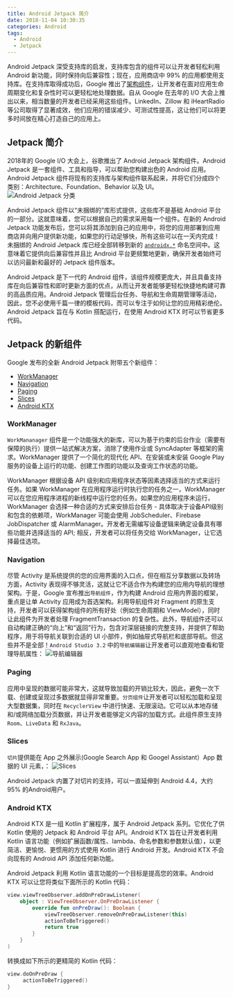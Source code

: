 ```yaml
---
title: Android Jetpack 简介
date: 2018-11-04 10:30:35
categories: Android
tags:
  - Android
  - Jetpack
---
```


Android Jetpack 深受支持库的启发，支持库包含的组件可以让开发者轻松利用 Android 新功能，同时保持向后兼容性；现在，应用商店中 99% 的应用都使用支持库。在支持库取得成功后，Google 推出了[架构组件](https://developer.android.com/jetpack/arch/)，让开发者在面对应用生命周期变化和复杂性时可以更轻松地处理数据。自从 Google 在去年的 I/O 大会上推出以来，相当数量的开发者已经采用这些组件。LinkedIn、Zillow 和 iHeartRadio 等公司取得了显著成效，他们应用的错误减少、可测试性提高，这让他们可以将更多时间放在精心打造自己的应用上。

## Jetpack 简介 ##
2018年的 Google I/O 大会上，谷歌推出了 Android Jetpack 架构组件。Android Jetpack 是一套组件、工具和指导，可以帮助您构建出色的 Android 应用。Android Jetpack 组件将现有的支持库与架构组件联系起来，并将它们分成四个类别：Architecture、Foundation、Behavior 以及 UI。
![Android Jetpack 分类](http://localhost:4000/medias/android/android_jetpack.png)

Android Jetpack 组件以“未捆绑的”库形式提供，这些库不是基础 Android 平台的一部分。这就意味着，您可以根据自己的需求采用每一个组件。在新的 Android Jetpack 功能发布后，您可以将其添加到自己的应用中，将您的应用部署到应用商店并向用户提供新功能，如果您的行动足够快，所有这些可以在一天内完成！
未捆绑的 Android Jetpack 库已经全部转移到新的 [`androidx.*`](https://developer.android.com/jetpack/androidx/) 命名空间中。这意味着它提供向后兼容性并且比 Android 平台更频繁地更新，确保开发者始终可以访问最新和最好的 Jetpack 组件版本。

Android Jetpack 是下一代的 Android 组件，该组件规模更庞大，并且具备支持库在向后兼容性和即时更新方面的优点，从而让开发者能够更轻松快捷地构建可靠的高品质应用。Android Jetpack 管理后台任务、导航和生命周期管理等活动，因此，您不必使用千篇一律的模板代码，而可以专注于如何让您的应用精彩绝伦。Android Jetpack 旨在与 Kotlin 搭配运行，在使用 Android KTX 时可以节省更多代码。

## Jetpack 的新组件 ##
Google 发布的全新 Android Jetpack 附带五个新组件：
 - [WorkManager](https://developer.android.com/topic/libraries/architecture/workmanager/)
 - [Navigation](https://developer.android.com/topic/libraries/architecture/navigation/)
 - [Paging](https://developer.android.com/topic/libraries/architecture/paging/)
 - [Slices](https://developer.android.com/guide/slices/)
 - [Android KTX](https://developer.android.com/kotlin/ktx)

### WorkManager ###
`WorkMananager` 组件是一个功能强大的新库，可以为基于约束的后台作业（需要有保障的执行）提供一站式解决方案，消除了使用作业或 SyncAdapter 等框架的需求。WorkManager 提供了一个简化的现代化 API、在安装或未安装 Google Play 服务的设备上运行的功能、创建工作图的功能以及查询工作状态的功能。

WorkManager 根据设备 API 级别和应用程序状态等因素选择适当的方式来运行任务。如果 WorkManager 在应用程序运行时执行您的任务之一，WorkManager 可以在您应用程序进程的新线程中运行您的任务。如果您的应用程序未运行，WorkManager 会选择一种合适的方式来安排后台任务 - 具体取决于设备API级别和包含的依赖项，WorkManager 可能会使用 JobScheduler、Firebase JobDispatcher 或 AlarmManager。开发者无需编写设备逻辑来确定设备具有哪些功能并选择适当的 API; 相反，开发者可以将任务交给 WorkManager，让它选择最佳选项。

### Navigation ###
尽管 Activity 是系统提供的您的应用界面的入口点，但在相互分享数据以及转场方面，Activity 表现得不够灵活，这就让它不适合作为构建您的应用内导航的理想架构。于是，Google 宣布推出`导航组件`，作为构建 Android 应用内界面的框架，重点是让单 Activity 应用成为首选架构。利用导航组件对 Fragment 的原生支持，开发者可以获得架构组件的所有好处（例如生命周期和 ViewModel），同时让此组件为开发者处理 FragmentTransaction 的复杂性。此外，导航组件还可以自动构建正确的“向上”和“返回”行为，包含对深层链接的完整支持，并提供了帮助程序，用于将导航关联到合适的 UI 小部件，例如抽屉式导航栏和底部导航。但这些并不是全部！`Android Studio 3.2` 中的`导航编辑器`让开发者可以直观地查看和管理导航属性：
![导航编辑器](http://localhost:4000/medias/android/android_navigation.png)

### Paging ###
应用中呈现的数据可能非常大，这就导致加载的开销比较大，因此，避免一次下载、创建或呈现过多数据就显得非常重要。`分页组件`让开发者可以轻松加载和呈现大型数据集，同时在 `RecyclerView` 中进行快速、无限滚动。它可以从本地存储和/或网络加载分页数据，并让开发者能够定义内容的加载方式。此组件原生支持 `Room`、`LiveData` 和 `RxJava`。

### Slices ###
`切片`提供能在 App 之外展示(Google Search App 和 Googel Assistant）App 数据的 UI 元素，：
![Slices](http://localhost:4000/medias/android/android_slices.png)

Android Jetpack 内置了对切片的支持，可以一直延伸到 Android 4.4，大约 95% 的Android用户。

### Android KTX ###
Android KTX 是一组 Kotlin 扩展程序，属于 Android Jetpack 系列。它优化了供 Kotlin 使用的 Jetpack 和 Android 平台 API。Android KTX 旨在让开发者利用 Kotlin 语言功能（例如扩展函数/属性、lambda、命名参数和参数默认值），以更简洁、更愉悦、更惯用的方式使用 Kotlin 进行 Android 开发。Android KTX 不会向现有的 Android API 添加任何新功能。

Android Jetpack 利用 Kotlin 语言功能的一个目标是提高您的效率。Android KTX 可以让您将类似下面所示的 Kotlin 代码：
```kotlin
view.viewTreeObserver.addOnPreDrawListener(
    object : ViewTreeObserver.OnPreDrawListener {
        override fun onPreDraw(): Boolean {
            viewTreeObserver.removeOnPreDrawListener(this)
            actionToBeTriggered()
            return true
        }
    }
)
```
转换成如下所示的更精简的 Kotlin 代码：
```kotlin
view.doOnPreDraw {
     actionToBeTriggered()
}
```
